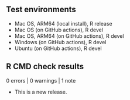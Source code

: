 ## Test environments

-   Mac OS, ARM64 (local install), R release
-   Mac OS (on GitHub actions), R devel
-   Mac OS, ARM64 (on GitHub actions), R devel
-   Windows (on GitHub actions), R devel
-   Ubuntu (on GitHub actions), R devel

## R CMD check results

0 errors | 0 warnings | 1 note

* This is a new release.
